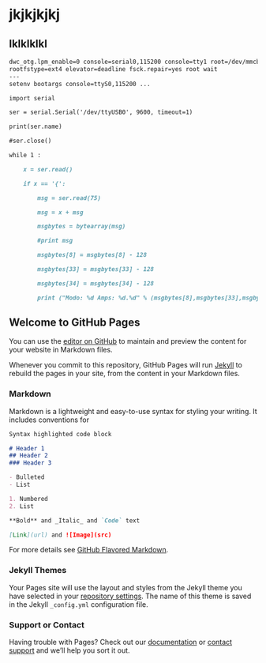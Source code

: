 # jkjkjkjkj
## lklklklkl

```markdown
dwc_otg.lpm_enable=0 console=serial0,115200 console=tty1 root=/dev/mmcblk0p2 
rootfstype=ext4 elevator=deadline fsck.repair=yes root wait
---
setenv bootargs console=ttyS0,115200 ...
```
```markdown
import serial

ser = serial.Serial('/dev/ttyUSB0', 9600, timeout=1)

print(ser.name)

#ser.close()

while 1 :

    x = ser.read()

    if x == '{':

        msg = ser.read(75)

        msg = x + msg

        msgbytes = bytearray(msg)

        #print msg

        msgbytes[8] = msgbytes[8] - 128

        msgbytes[33] = msgbytes[33] - 128

        msgbytes[34] = msgbytes[34] - 128

        print ("Modo: %d Amps: %d.%d" % (msgbytes[8],msgbytes[33],msgbytes[34]))
```


## Welcome to GitHub Pages

You can use the [editor on GitHub](https://github.com/vicen-t/imax-charge-station/edit/master/README.md) to maintain and preview the content for your website in Markdown files.

Whenever you commit to this repository, GitHub Pages will run [Jekyll](https://jekyllrb.com/) to rebuild the pages in your site, from the content in your Markdown files.

### Markdown

Markdown is a lightweight and easy-to-use syntax for styling your writing. It includes conventions for

```markdown
Syntax highlighted code block

# Header 1
## Header 2
### Header 3

- Bulleted
- List

1. Numbered
2. List

**Bold** and _Italic_ and `Code` text

[Link](url) and ![Image](src)
```

For more details see [GitHub Flavored Markdown](https://guides.github.com/features/mastering-markdown/).

### Jekyll Themes

Your Pages site will use the layout and styles from the Jekyll theme you have selected in your [repository settings](https://github.com/vicen-t/imax-charge-station/settings). The name of this theme is saved in the Jekyll `_config.yml` configuration file.

### Support or Contact

Having trouble with Pages? Check out our [documentation](https://help.github.com/categories/github-pages-basics/) or [contact support](https://github.com/contact) and we’ll help you sort it out.

